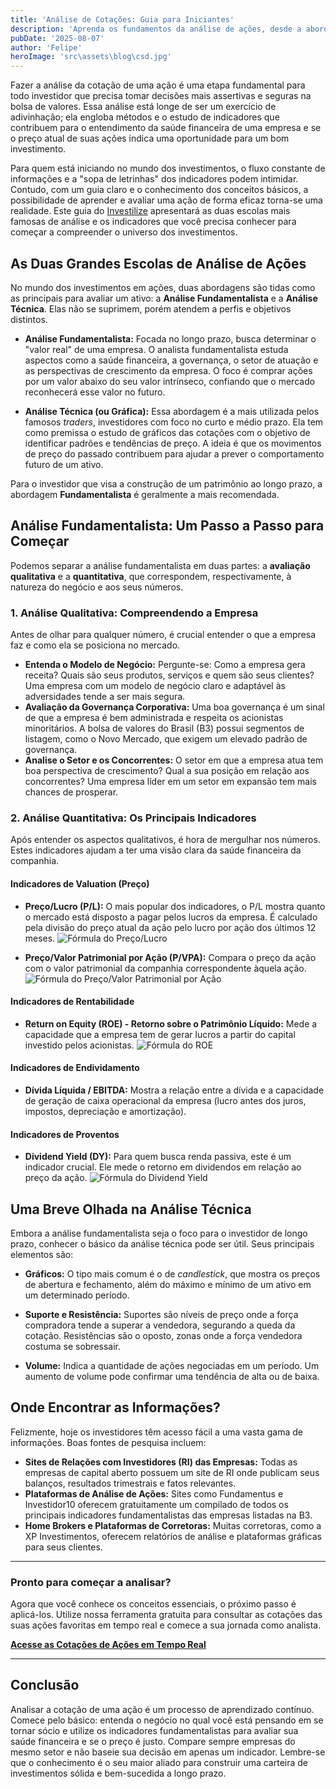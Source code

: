 ```yaml
---
title: 'Análise de Cotações: Guia para Iniciantes'
description: 'Aprenda os fundamentos da análise de ações, desde a abordagem fundamentalista até a técnica, e descubra os principais indicadores para tomar decisões de investimento mais seguras e assertivas.'
pubDate: '2025-08-07'
author: 'Felipe'
heroImage: 'src\assets\blog\csd.jpg'
---
```


Fazer a análise da cotação de uma ação é uma etapa fundamental para todo investidor que precisa tomar decisões mais assertivas e seguras na bolsa de valores. Essa análise está longe de ser um exercício de adivinhação; ela engloba métodos e o estudo de indicadores que contribuem para o entendimento da saúde financeira de uma empresa e se o preço atual de suas ações indica uma oportunidade para um bom investimento.

Para quem está iniciando no mundo dos investimentos, o fluxo constante de informações e a "sopa de letrinhas" dos indicadores podem intimidar. Contudo, com um guia claro e o conhecimento dos conceitos básicos, a possibilidade de aprender e avaliar uma ação de forma eficaz torna-se uma realidade. Este guia do [Investilize](https://investilize.com.br/) apresentará as duas escolas mais famosas de análise e os indicadores que você precisa conhecer para começar a compreender o universo dos investimentos.

## As Duas Grandes Escolas de Análise de Ações

No mundo dos investimentos em ações, duas abordagens são tidas como as principais para avaliar um ativo: a **Análise Fundamentalista** e a **Análise Técnica**. Elas não se suprimem, porém atendem a perfis e objetivos distintos.

* **Análise Fundamentalista:** Focada no longo prazo, busca determinar o "valor real" de uma empresa. O analista fundamentalista estuda aspectos como a saúde financeira, a governança, o setor de atuação e as perspectivas de crescimento da empresa. O foco é comprar ações por um valor abaixo do seu valor intrínseco, confiando que o mercado reconhecerá esse valor no futuro.

* **Análise Técnica (ou Gráfica):** Essa abordagem é a mais utilizada pelos famosos *traders*, investidores com foco no curto e médio prazo. Ela tem como premissa o estudo de gráficos das cotações com o objetivo de identificar padrões e tendências de preço. A ideia é que os movimentos de preço do passado contribuem para ajudar a prever o comportamento futuro de um ativo.

Para o investidor que visa a construção de um patrimônio ao longo prazo, a abordagem **Fundamentalista** é geralmente a mais recomendada.

## Análise Fundamentalista: Um Passo a Passo para Começar

Podemos separar a análise fundamentalista em duas partes: a **avaliação qualitativa** e a **quantitativa**, que correspondem, respectivamente, à natureza do negócio e aos seus números.

### 1. Análise Qualitativa: Compreendendo a Empresa

Antes de olhar para qualquer número, é crucial entender o que a empresa faz e como ela se posiciona no mercado.

* **Entenda o Modelo de Negócio:** Pergunte-se: Como a empresa gera receita? Quais são seus produtos, serviços e quem são seus clientes? Uma empresa com um modelo de negócio claro e adaptável às adversidades tende a ser mais segura.
* **Avaliação da Governança Corporativa:** Uma boa governança é um sinal de que a empresa é bem administrada e respeita os acionistas minoritários. A bolsa de valores do Brasil (B3) possui segmentos de listagem, como o Novo Mercado, que exigem um elevado padrão de governança.
* **Analise o Setor e os Concorrentes:** O setor em que a empresa atua tem boa perspectiva de crescimento? Qual a sua posição em relação aos concorrentes? Uma empresa líder em um setor em expansão tem mais chances de prosperar.

### 2. Análise Quantitativa: Os Principais Indicadores

Após entender os aspectos qualitativos, é hora de mergulhar nos números. Estes indicadores ajudam a ter uma visão clara da saúde financeira da companhia.

#### Indicadores de Valuation (Preço)

* **Preço/Lucro (P/L):** O mais popular dos indicadores, o P/L mostra quanto o mercado está disposto a pagar pelos lucros da empresa. É calculado pela divisão do preço atual da ação pelo lucro por ação dos últimos 12 meses.
    ![Fórmula do Preço/Lucro](/images/blog/precolucro.webp)

* **Preço/Valor Patrimonial por Ação (P/VPA):** Compara o preço da ação com o valor patrimonial da companhia correspondente àquela ação.
    ![Fórmula do Preço/Valor Patrimonial por Ação](/images/blog/patrimonial.webp)

#### Indicadores de Rentabilidade

* **Return on Equity (ROE) - Retorno sobre o Patrimônio Líquido:** Mede a capacidade que a empresa tem de gerar lucros a partir do capital investido pelos acionistas.
    ![Fórmula do ROE](/images/blog/roi.webp)

#### Indicadores de Endividamento

* **Dívida Líquida / EBITDA:** Mostra a relação entre a dívida e a capacidade de geração de caixa operacional da empresa (lucro antes dos juros, impostos, depreciação e amortização).

#### Indicadores de Proventos

* **Dividend Yield (DY):** Para quem busca renda passiva, este é um indicador crucial. Ele mede o retorno em dividendos em relação ao preço da ação.
    ![Fórmula do Dividend Yield](/images/blog/dy.webp)

## Uma Breve Olhada na Análise Técnica

Embora a análise fundamentalista seja o foco para o investidor de longo prazo, conhecer o básico da análise técnica pode ser útil. Seus principais elementos são:

* **Gráficos:** O tipo mais comum é o de *candlestick*, que mostra os preços de abertura e fechamento, além do máximo e mínimo de um ativo em um determinado período.

* **Suporte e Resistência:** Suportes são níveis de preço onde a força compradora tende a superar a vendedora, segurando a queda da cotação. Resistências são o oposto, zonas onde a força vendedora costuma se sobressair.
* **Volume:** Indica a quantidade de ações negociadas em um período. Um aumento de volume pode confirmar uma tendência de alta ou de baixa.

## Onde Encontrar as Informações?

Felizmente, hoje os investidores têm acesso fácil a uma vasta gama de informações. Boas fontes de pesquisa incluem:

* **Sites de Relações com Investidores (RI) das Empresas:** Todas as empresas de capital aberto possuem um site de RI onde publicam seus balanços, resultados trimestrais e fatos relevantes.
* **Plataformas de Análise de Ações:** Sites como Fundamentus e Investidor10 oferecem gratuitamente um compilado de todos os principais indicadores fundamentalistas das empresas listadas na B3.
* **Home Brokers e Plataformas de Corretoras:** Muitas corretoras, como a XP Investimentos, oferecem relatórios de análise e plataformas gráficas para seus clientes.

---

### **Pronto para começar a analisar?**

Agora que você conhece os conceitos essenciais, o próximo passo é aplicá-los. Utilize nossa ferramenta gratuita para consultar as cotações das suas ações favoritas em tempo real e comece a sua jornada como analista.

**[Acesse as Cotações de Ações em Tempo Real](https://investilize.com.br/ferramentas/cotacao-acoes/)**

---

## Conclusão

Analisar a cotação de uma ação é um processo de aprendizado contínuo. Comece pelo básico: entenda o negócio no qual você está pensando em se tornar sócio e utilize os indicadores fundamentalistas para avaliar sua saúde financeira e se o preço é justo. Compare sempre empresas do mesmo setor e não baseie sua decisão em apenas um indicador. Lembre-se que o conhecimento é o seu maior aliado para construir uma carteira de investimentos sólida e bem-sucedida a longo prazo.